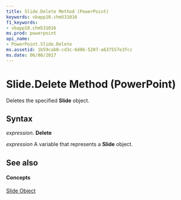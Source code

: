 ```yaml
---
title: Slide.Delete Method (PowerPoint)
keywords: vbapp10.chm531016
f1_keywords:
- vbapp10.chm531016
ms.prod: powerpoint
api_name:
- PowerPoint.Slide.Delete
ms.assetid: 1b59cab0-cd3c-6d86-5207-a637557e3fcc
ms.date: 06/08/2017
---
```



# Slide.Delete Method (PowerPoint)

Deletes the specified **Slide** object.


## Syntax

 _expression_. **Delete**

 _expression_ A variable that represents a **Slide** object.


## See also


#### Concepts


[Slide Object](slide-object-powerpoint.md)

